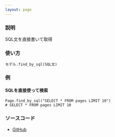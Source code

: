 ```yaml
---
layout: page
---
```

### 説明
SQL文を直接書いて取得

### 使い方
    モデル.find_by_sql(SQL文)

### 例
#### SQLを直接使って検索
    Page.find_by_sql("SELECT * FROM pages LIMIT 10")
    # SELECT * FROM pages LIMIT 10

### ソースコード
* [GitHub](https://github.com/rails/rails/blob/f33d52c95217212cbacc8d5e44b5a8e3cdc6f5b3/activerecord/lib/active_record/querying.rb#L45)